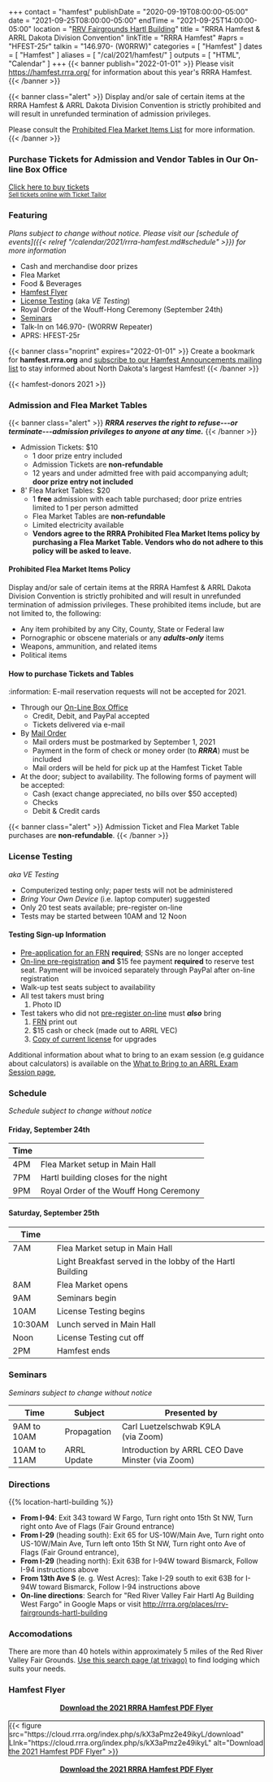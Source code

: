 +++
contact = "hamfest"
publishDate = "2020-09-19T08:00:00-05:00"
date = "2021-09-25T08:00:00-05:00"
endTime	 = "2021-09-25T14:00:00-05:00"
location = "[RRV Fairgrounds Hartl Building](/places/rrv-fairgrounds-hartl-building)"
title = "RRRA Hamfest & ARRL Dakota Division Convention"
linkTitle = "RRRA Hamfest"
#aprs = "HFEST-25r"
talkin = "146.970- (W0RRW)"
categories = [ "Hamfest" ]
dates = [ "Hamfest" ]
aliases = [ "/cal/2021/hamfest/" ]
outputs = [ "HTML", "Calendar" ]
+++
{{< banner publish="2022-01-01" >}}
Please visit https://hamfest.rrra.org/ for information about this year's
RRRA Hamfest.
{{< /banner >}}

{{< banner class="alert" >}}
Display and/or sale of certain items at the RRRA Hamfest & ARRL Dakota
Division Convention is strictly prohibited and will result in
unrefunded termination of admission privileges.

Please consult the
[Prohibited Flea Market Items List](#prohibited-flea-market-items)
for more information.
{{< /banner >}}

### Purchase Tickets for Admission and Vendor Tables in Our On-line Box Office

<!-- Ticket Tailor Widget. Paste this in to your website where you want the
widget to appear. Do no change the code or the widget may not work properly.
-->
<div class="tt-widget">
<div class="tt-widget-fallback">
<p>
<a href="https://www.tickettailor.com/all-tickets/redriverradioamateurs/?ref=website_widget" target="_blank">Click here to buy tickets</a>
<br />
<small>
<a href="https://www.tickettailor.com?rf=wdg" class="tt-widget-powered">Sell tickets online with Ticket Tailor</a>
</small>
</p>
</div>
<script src="https://cdn.tickettailor.com/js/widgets/min/widget.js" data-url="https://www.tickettailor.com/all-tickets/redriverradioamateurs/" data-type="inline" data-inline-minimal="true" data-inline-show-logo="false" data-inline-bg-fill="false" data-inline-inherit-ref-from-url-param="" data-inline-ref="website_widget">
</script>
</div>
<!-- End of Ticket Tailor Widget -->

### Featuring

*Plans subject to change without notice. Please visit our [schedule of events]({{< relref "/calendar/2021/rrra-hamfest.md#schedule" >}}) for more information*

* Cash and merchandise door prizes
* Flea Market
* Food & Beverages
* [Hamfest Flyer](#hamfest-flyer)
* [License Testing](#license-testing) (aka *VE Testing*)
* Royal Order of the Wouff-Hong Ceremony (September 24th)
* [Seminars](#seminars)
* Talk-In on 146.970- (W0RRW Repeater)
* APRS: HFEST-25r

{{< banner class="noprint" expires="2022-01-01" >}}
Create a bookmark for **hamfest.rrra.org** and
[subscribe to our Hamfest Announcements mailing list](https://lists.rrra.org/mailman/listinfo/hamfest-announce)
to stay informed about North Dakota's largest Hamfest!
{{< /banner >}}


{{< hamfest-donors 2021 >}}

### Admission and Flea Market Tables 

{{< banner class="alert" >}}
***RRRA reserves the right to refuse---or terminate---admission privileges
to anyone at any time.***
{{< /banner >}}

* Admission Tickets: $10 
    * 1 door prize entry included
    * Admission Tickets are **non-refundable**
    * 12 years and under admitted free with paid accompanying adult; **door prize entry not included**
* 8' Flea Market Tables: $20
    * 1 **free** admission with each table purchased; door prize entries limited to 1 per person admitted
    * Flea Market Tables are **non-refundable**
    * Limited electricity available
    * **Vendors agree to the RRRA Prohibited Flea Market Items policy by purchasing a Flea Market Table. Vendors who do not adhere to this policy will be asked to leave.**

#### Prohibited Flea Market Items Policy

Display and/or sale of certain items at the RRRA Hamfest & ARRL Dakota
Division Convention is strictly prohibited and will result in
unrefunded termination of admission privileges. These prohibited items
include, but are not limited to, the following:

* Any item prohibited by any City, County, State or Federal law
* Pornographic or obscene materials or any ***adults-only*** items
* Weapons, ammunition, and related items
* Political items

#### How to purchase Tickets and Tables

:information: E-mail reservation requests will not be accepted for 2021.

* Through our [On-Line Box Office](#on-line-box-office)
    * Credit, Debit, and PayPal accepted
    * Tickets delivered via e-mail
* By [Mail Order](https://cloud.rrra.org/index.php/s/CfmoGgaxfb97sJo/download)
    * Mail orders must be postmarked by September 1, 2021
    * Payment in the form of check or money order (to ***RRRA***) must be included
    * Mail orders will be held for pick up at the Hamfest Ticket Table
* At the door; subject to availability. The following forms of payment will be accepted:
    * Cash (exact change appreciated, no bills over $50 accepted)
    * Checks
    * Debit & Credit cards

{{< banner class="alert" >}}
Admission Ticket and Flea Market Table purchases are **non-refundable**.
{{< /banner >}}

### License Testing

*aka VE Testing*

* Computerized testing only; paper tests will not be administered
* *Bring Your Own Device* (i.e. laptop computer) suggested
* Only 20 test seats available; pre-register on-line
* Tests may be started between 10AM and 12 Noon

#### Testing Sign-up Information

* [Pre-application for an FRN](https://apps.fcc.gov/coresWeb/regEntityType.do)
**required**; SSNs are no longer accepted
* [On-line pre-registration](https://hamstudy.org/sessions/60d14f59113f1d51c01f9dae/1)
**and** $15 fee payment **required** to reserve test seat.
Payment will be invoiced separately through PayPal after on-line registration
* Walk-up test seats subject to availability
* All test takers must bring
    1. Photo ID
* Test takers who did not [pre-register on-line](https://hamstudy.org/sessions/60d14f59113f1d51c01f9dae/1) must ***also*** bring
    1. [FRN](https://www.fcc.gov/wireless/support/universal-licensing-system-uls-resources/new-users-guide-getting-started-universal) print out
    1. $15 cash or check (made out to ARRL VEC)
    1. [Copy of current license](http://www.arrl.org/obtain-license-copy) for upgrades

Additional information about what to bring to an exam session (e.g guidance
about calculators) is available on the
[What to Bring to an ARRL Exam Session page](http://www.arrl.org/what-to-bring-to-an-exam-session),

### Schedule

*Schedule subject to change without notice*

#### Friday, September 24th

Time |      |
-----|------|
4PM | Flea Market setup in Main Hall
7PM | Hartl building closes for the night
9PM | Royal Order of the Wouff Hong Ceremony

#### Saturday, September 25th

Time |      |
-----|------|
7AM | Flea Market setup in Main Hall
&nbsp; | Light Breakfast served in the lobby of the Hartl Building
8AM | Flea Market opens
9AM | Seminars begin
10AM | License Testing begins
10:30AM | Lunch served in Main Hall
Noon | License Testing cut off
2PM | Hamfest ends

### Seminars

*Seminars subject to change without notice*

Time | Subject | Presented by
-----|---------|-------------
9AM to 10AM | Propagation | Carl Luetzelschwab K9LA<br>(via Zoom)
10AM to 11AM | ARRL Update | Introduction by ARRL CEO Dave Minster (via Zoom)

### Directions

{{% location-hartl-building %}}

* **From I-94**: Exit 343 toward W Fargo, Turn right onto 15th St NW, Turn right onto Ave of Flags (Fair Ground entrance)
* **From I-29** (heading south): Exit 65 for US-10W/Main Ave, Turn right onto US-10W/Main Ave, Turn left onto 15th St NW, Turn right onto Ave of Flags (Fair Ground entrance),
* **From I-29** (heading north): Exit 63B for I-94W toward Bismarck, Follow I-94 instructions above
* **From 13th Ave S** (e. g. West Acres): Take I-29 south to exit 63B for I-94W toward Bismarck, Follow I-94 instructions above
* **On-line directions**: Search for "Red River Valley Fair Hartl Ag Building West Fargo" in Google Maps or visit http://rrra.org/places/rrv-fairgrounds-hartl-building

### Accomodations

There are more than 40 hotels within approximately 5 miles of the Red River Valley Fair Grounds. [Use this search page \(at trivago\)](https://www.trivago.com/?aDateRange%5Barr%5D=2021-05-12&aDateRange%5Bdep%5D=2021-05-13&aPriceRange%5Bfrom%5D=0&aPriceRange%5Bto%5D=0&iRoomType=7&aRooms%5B0%5D%5Badults%5D=2&cpt2=42308%2F200&hasList=1&hasMap=1&bIsSeoPage=0&sortingId=1&slideoutsPageItemId=&iGeoDistanceLimit=16093&address=&addressGeoCode=&offset=0&ra=&overlayMode=)
to find lodging which suits your needs.

### Hamfest Flyer

<div style="text-align: center;"><strong><a href="https://cloud.rrra.org/index.php/s/YCsno5WYqsefM2M/download">Download the 2021 RRRA Hamfest PDF Flyer</a></strong></div>
<br />
<div style="border:1px solid black">
{{< figure src="https://cloud.rrra.org/index.php/s/kX3aPmz2e49ikyL/download" LInk="https://cloud.rrra.org/index.php/s/kX3aPmz2e49ikyL" alt="Download the 2021 Hamfest PDF Flyer" >}}
</div>
<br />
<div style="text-align: center;"><strong><a href="https://cloud.rrra.org/index.php/s/YCsno5WYqsefM2M/download">Download the 2021 RRRA Hamfest PDF Flyer</a></strong></div>

